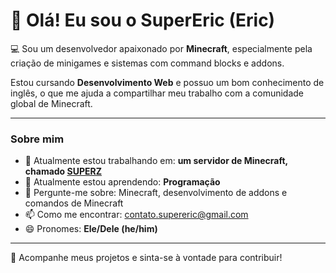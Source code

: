 # 👋 Olá! Eu sou o SuperEric (Eric)

💻 Sou um desenvolvedor apaixonado por **Minecraft**, especialmente pela criação de minigames e sistemas com command blocks e addons.

Estou cursando **Desenvolvimento Web** e possuo um bom conhecimento de inglês, o que me ajuda a compartilhar meu trabalho com a comunidade global de Minecraft.

---

### Sobre mim

- 🔭 Atualmente estou trabalhando em: **um servidor de Minecraft, chamado [SUPERZ](site.superz.pro)**
- 🌱 Atualmente estou aprendendo: **Programação**
- 💬 Pergunte-me sobre: Minecraft, desenvolvimento de addons e comandos de Minecraft
- 📫 Como me encontrar: [contato.supereric@gmail.com](mailto:contato.supereric@gmail.com)
- 😄 Pronomes: **Ele/Dele (he/him)**

---

👾 Acompanhe meus projetos e sinta-se à vontade para contribuir!
